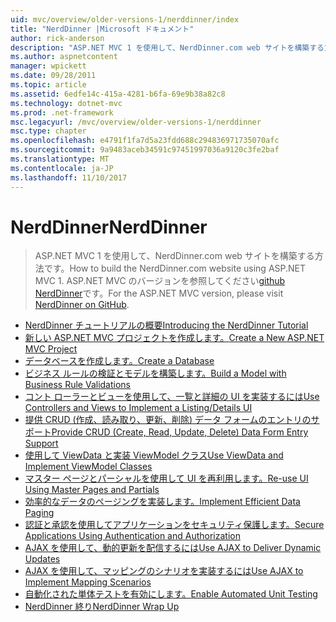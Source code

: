 ```yaml
---
uid: mvc/overview/older-versions-1/nerddinner/index
title: "NerdDinner |Microsoft ドキュメント"
author: rick-anderson
description: "ASP.NET MVC 1 を使用して、NerdDinner.com web サイトを構築する方法です。 ASP.NET MVC 3 バージョンは、GitHub の nerddinner を参照してください。"
ms.author: aspnetcontent
manager: wpickett
ms.date: 09/28/2011
ms.topic: article
ms.assetid: 6edfe14c-415a-4281-b6fa-69e9b38a82c8
ms.technology: dotnet-mvc
ms.prod: .net-framework
msc.legacyurl: /mvc/overview/older-versions-1/nerddinner
msc.type: chapter
ms.openlocfilehash: e4791f1fa7d5a23fdd688c294836971735070afc
ms.sourcegitcommit: 9a9483aceb34591c97451997036a9120c3fe2baf
ms.translationtype: MT
ms.contentlocale: ja-JP
ms.lasthandoff: 11/10/2017
---
```

<a name="nerddinner"></a><span data-ttu-id="484b4-104">NerdDinner</span><span class="sxs-lookup"><span data-stu-id="484b4-104">NerdDinner</span></span>
====================
> <span data-ttu-id="484b4-105">ASP.NET MVC 1 を使用して、NerdDinner.com web サイトを構築する方法です。</span><span class="sxs-lookup"><span data-stu-id="484b4-105">How to build the NerdDinner.com website using ASP.NET MVC 1.</span></span> <span data-ttu-id="484b4-106">ASP.NET MVC のバージョンを参照してください[github NerdDinner](https://github.com/AspNetMVPSamples/NerdDinner)です。</span><span class="sxs-lookup"><span data-stu-id="484b4-106">For the ASP.NET MVC version, please visit [NerdDinner on GitHub](https://github.com/AspNetMVPSamples/NerdDinner).</span></span>


- [<span data-ttu-id="484b4-107">NerdDinner チュートリアルの概要</span><span class="sxs-lookup"><span data-stu-id="484b4-107">Introducing the NerdDinner Tutorial</span></span>](introducing-the-nerddinner-tutorial.md)
- [<span data-ttu-id="484b4-108">新しい ASP.NET MVC プロジェクトを作成します。</span><span class="sxs-lookup"><span data-stu-id="484b4-108">Create a New ASP.NET MVC Project</span></span>](create-a-new-aspnet-mvc-project.md)
- [<span data-ttu-id="484b4-109">データベースを作成します。</span><span class="sxs-lookup"><span data-stu-id="484b4-109">Create a Database</span></span>](create-a-database.md)
- [<span data-ttu-id="484b4-110">ビジネス ルールの検証とモデルを構築します。</span><span class="sxs-lookup"><span data-stu-id="484b4-110">Build a Model with Business Rule Validations</span></span>](build-a-model-with-business-rule-validations.md)
- [<span data-ttu-id="484b4-111">コント ローラーとビューを使用して、一覧と詳細の UI を実装するには</span><span class="sxs-lookup"><span data-stu-id="484b4-111">Use Controllers and Views to Implement a Listing/Details UI</span></span>](use-controllers-and-views-to-implement-a-listingdetails-ui.md)
- [<span data-ttu-id="484b4-112">提供 CRUD (作成、読み取り、更新、削除) データ フォームのエントリのサポート</span><span class="sxs-lookup"><span data-stu-id="484b4-112">Provide CRUD (Create, Read, Update, Delete) Data Form Entry Support</span></span>](provide-crud-create-read-update-delete-data-form-entry-support.md)
- [<span data-ttu-id="484b4-113">使用して ViewData と実装 ViewModel クラス</span><span class="sxs-lookup"><span data-stu-id="484b4-113">Use ViewData and Implement ViewModel Classes</span></span>](use-viewdata-and-implement-viewmodel-classes.md)
- [<span data-ttu-id="484b4-114">マスター ページとパーシャルを使用して UI を再利用します。</span><span class="sxs-lookup"><span data-stu-id="484b4-114">Re-use UI Using Master Pages and Partials</span></span>](re-use-ui-using-master-pages-and-partials.md)
- [<span data-ttu-id="484b4-115">効率的なデータのページングを実装します。</span><span class="sxs-lookup"><span data-stu-id="484b4-115">Implement Efficient Data Paging</span></span>](implement-efficient-data-paging.md)
- [<span data-ttu-id="484b4-116">認証と承認を使用してアプリケーションをセキュリティ保護します。</span><span class="sxs-lookup"><span data-stu-id="484b4-116">Secure Applications Using Authentication and Authorization</span></span>](secure-applications-using-authentication-and-authorization.md)
- [<span data-ttu-id="484b4-117">AJAX を使用して、動的更新を配信するには</span><span class="sxs-lookup"><span data-stu-id="484b4-117">Use AJAX to Deliver Dynamic Updates</span></span>](use-ajax-to-deliver-dynamic-updates.md)
- [<span data-ttu-id="484b4-118">AJAX を使用して、マッピングのシナリオを実装するには</span><span class="sxs-lookup"><span data-stu-id="484b4-118">Use AJAX to Implement Mapping Scenarios</span></span>](use-ajax-to-implement-mapping-scenarios.md)
- [<span data-ttu-id="484b4-119">自動化された単体テストを有効にします。</span><span class="sxs-lookup"><span data-stu-id="484b4-119">Enable Automated Unit Testing</span></span>](enable-automated-unit-testing.md)
- [<span data-ttu-id="484b4-120">NerdDinner 終り</span><span class="sxs-lookup"><span data-stu-id="484b4-120">NerdDinner Wrap Up</span></span>](nerddinner-wrap-up.md)
